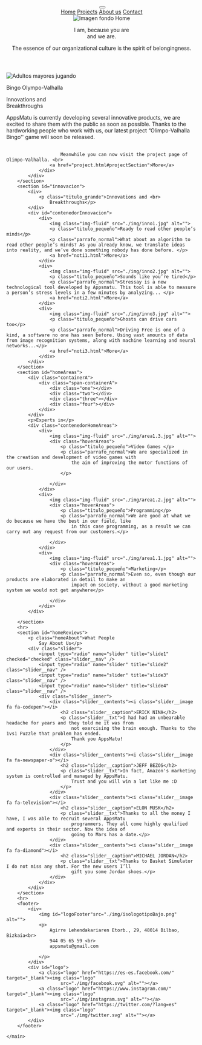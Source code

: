 <!DOCTYPE html>
<html lang="en">

<head>
    <meta charset="UTF-8">
    <meta http-equiv="X-UA-Compatible" content="IE=edge">
    <meta name="viewport" content="width=device-width, initial-scale=1.0">
    <link href="https://cdn.jsdelivr.net/npm/bootstrap@5.2.2/dist/css/bootstrap.min.css" rel="stylesheet"
        integrity="sha384-Zenh87qX5JnK2Jl0vWa8Ck2rdkQ2Bzep5IDxbcnCeuOxjzrPF/et3URy9Bv1WTRi" crossorigin="anonymous">
    <link rel="stylesheet" href="./css/style.css">
    <title>Home</title>
</head>

<body>
    <header id="homeHeader">
        <nav class="navbar navbar-expand-lg bg-transparent">
            <div class="container-fluid">
                <a class="navbar-brand" href="index.html"><img src="./img/appsmatuIsologo.png" alt=""></a>
                <button class="navbar-toggler" type="button" data-bs-toggle="collapse"
                    data-bs-target="#navbarNavAltMarkup" aria-controls="navbarNavAltMarkup" aria-expanded="false"
                    aria-label="Toggle navigation">
                    <span class="navbar-toggler-icon"></span>
                </button>
                <div class="collapse navbar-collapse" id="navbarNavAltMarkup">
                    <div class="navbar-nav">
                        <a class="nav-link active" aria-current="page" href="index.html">Home</a>
                        <a class="nav-link" href="project.html">Projects</a>
                        <a class="nav-link" href="aboutUS.html">About us</a>
                        <a class="nav-link" href="contact.html">Contact</a>
                    </div>
                </div>
            </div>
        </nav>
        <img src="./img/fondo3 (2).jpg" alt="Imagen fondo Home">
        <div class="textoPrincipal">
            <p>I am, because you are <br> and we are. </p>
            <p> The essence of our organizational culture is the spirit of belongingness.</p>
        </div>
    </header>
    <main>
        <section id="homeProject">
            <div class="contenedorHomeProject">
                <div>
                    <img src="./img/fondo2.jpg" alt="Adultos mayores jugando">
                </div>
                <div>
                    <p class="titulo_pequeño">Bingo Olympo-Valhalla</p>
                    <p class="titulo_grande">Innovations and <br>
                        Breakthroughs</p>
                    <p class="parrafo_normal">AppsMatu is currently developing several innovative products, we are excited to share them with the public as soon as possible. Thanks to the hardworking people who work with us, our latest project “Olimpo-Valhalla Bingo'' game will soon be released. <br><br>

                        Meanwhile you can now visit the project page of Olimpo-Valhalla. <br>
                    <a href="project.html#projectSection">More</a>
                </div>
            </div>
        </section>
        <section id="innovacion">
            <div>
                <p class="titulo_grande">Innovations and <br>
                    Breakthroughs</p>
            </div>
            <div id="contenedorInnovacion">
                <div>
                    <img class="img-fluid" src="./img/inno1.jpg" alt="">
                    <p class="titulo_pequeño">Ready to read other people’s minds</p>
                    <p class="parrafo_normal">What about an algorithm to read other people’s minds? As you already know, we translate ideas into reality, and we’ve done something nobody has done before. </p>
                    <a href="noti1.html">More</a>
                </div>
                <div>
                    <img class="img-fluid" src="./img/inno2.jpg" alt="">
                    <p class="titulo_pequeño">Sounds like you’re tired</p>
                    <p class="parrafo_normal">Stressay is a new technological tool developed by Appsmatu. This tool is able to measure a person’s stress levels in a few minutes by analyzing... </p>
                    <a href="noti2.html">More</a>
                </div>
                <div>
                    <img class="img-fluid" src="./img/inno3.jpg" alt="">
                    <p class="titulo_pequeño">Ghosts can drive cars too</p>
                    <p class="parrafo_normal">Driving Free is one of a kind, a software no one has seen before. Using vast amounts of data from image recognition systems, along with machine learning and neural networks...</p>
                    <a href="noti3.html">More</a>
                </div>
            </div>
        </section>
        <section id="homeAreas">
            <div class="containerA">
                <div class="span-containerA">
                    <div class="one"></div>
                    <div class="two"></div>
                    <div class="three"></div>
                    <div class="four"></div>
                </div>
            </div>
            <p>Experts in</p>
            <div class="contenedorHomeAreas">
                <div>
                    <img class="img-fluid" src="./img/area1.3.jpg" alt="">
                    <div class="hoverAreas">
                        <p class="titulo_pequeño">Video Games </p>
                        <p class="parrafo_normal">We are specialized in the creation and development of video games with
                            the aim of improving the motor functions of our users.
                        </p>
                        
                    </div>
                </div>
                <div>
                    <img class="img-fluid" src="./img/area1.2.jpg" alt="">
                    <div class="hoverAreas">
                        <p class="titulo_pequeño">Programming</p>
                        <p class="parrafo_normal">We are good at what we do because we have the best in our field, like
                            in this case programming, as a result we can carry out any request from our customers.</p>
                        
                    </div>
                </div>
                <div>
                    <img class="img-fluid" src="./img/area1.1.jpg" alt="">
                    <div class="hoverAreas">
                        <p class="titulo_pequeño">Marketing</p>
                        <p class="parrafo_normal">Even so, even though our products are elaborated in detail to make an
                            impact on society, without a good marketing system we would not get anywhere</p>
                       
                    </div>
                </div>
            </div>

        </section>
        <hr>
        <section id="homeReviews">
            <p class="homeAbout">What People
                Say About Us</p>
            <div class="slider">
                <input type="radio" name="slider" title="slide1" checked="checked" class="slider__nav" />
                <input type="radio" name="slider" title="slide2" class="slider__nav" />
                <input type="radio" name="slider" title="slide3" class="slider__nav" />
                <input type="radio" name="slider" title="slide4" class="slider__nav" />
                <div class="slider__inner">
                    <div class="slider__contents"><i class="slider__image fa fa-codepen"></i>
                        <h2 class="slider__caption">ERICK NINA</h2>
                        <p class="slider__txt">I had had an unbearable headache for years and they told me it was from
                            not exercising the brain enough. Thanks to the 1vs1 Puzzle that problem has ended.
                            Thank you AppsMatu!
                        </p>
                    </div>
                    <div class="slider__contents"><i class="slider__image fa fa-newspaper-o"></i>
                        <h2 class="slider__caption">JEFF BEZOS</h2>
                        <p class="slider__txt">In fact, Amazon's marketing system is controlled and managed by AppsMatu.
                            Trust and you will win a lot like me :D
                        </p>
                    </div>
                    <div class="slider__contents"><i class="slider__image fa fa-television"></i>
                        <h2 class="slider__caption">ELON MUSK</h2>
                        <p class="slider__txt">Thanks to all the money I have, I was able to recruit several AppsMatu
                            programmers. They all come highly qualified and experts in their sector. Now the idea of
                            going to Mars has a date.</p>
                    </div>
                    <div class="slider__contents"><i class="slider__image fa fa-diamond"></i>
                        <h2 class="slider__caption">MICHAEL JORDAN</h2>
                        <p class="slider__txt">Thanks to Basket Simulator I do not miss any shot. For the new users I’ll
                            gift you some Jordan shoes.</p>
                    </div>
                </div>
            </div>
        </section>
        <hr>
        <footer>
            <div>
                <img id="logoFooter"src="./img/isologotipoBajo.png" alt="">
                <p>
                    Agirre Lehendakariaren Etorb., 29, 48014 Bilbao, Bizkaia<br>
                    944 05 65 59 <br>
                    appsmatu@gmail.com

                </p>
            </div>
            <div id="logo">
                <a class="logo" href="https://es-es.facebook.com/" target="_blank"><img class="logo"
                        src="./img/facebook.svg" alt=""></a>
                <a class="logo" href="https://www.instagram.com/" target="_blank"><img class="logo"
                        src="./img/instagram.svg" alt=""></a>
                <a class="logo" href="https://twitter.com/?lang=es" target="_blank"><img class="logo"
                        src="./img/twitter.svg" alt=""></a>
            </div>
        </footer>

    </main>

</body>
<!-- JavaScript Bundle with Popper -->
<script src="https://cdn.jsdelivr.net/npm/bootstrap@5.2.2/dist/js/bootstrap.bundle.min.js"
    integrity="sha384-OERcA2EqjJCMA+/3y+gxIOqMEjwtxJY7qPCqsdltbNJuaOe923+mo//f6V8Qbsw3"
    crossorigin="anonymous"></script>

</html>
